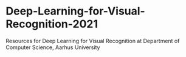 # Deep-Learning-for-Visual-Recognition-2021
Resources for Deep Learning for Visual Recognition at Department of Computer Science, Aarhus University
